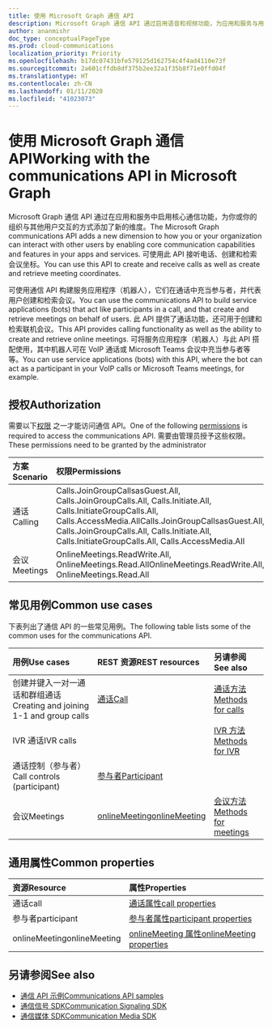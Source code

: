 ```yaml
---
title: 使用 Microsoft Graph 通信 API
description: Microsoft Graph 通信 API 通过启用语音和视频功能，为应用和服务与用户的互动方式添加了新的维度。
author: ananmishr
doc_type: conceptualPageType
ms.prod: cloud-communications
localization_priority: Priority
ms.openlocfilehash: b17dc07431bfe579125d162754c4f4ad4110e73f
ms.sourcegitcommit: 2a601cffdb8df375b2ee32a1f35b8f71e0ffd04f
ms.translationtype: HT
ms.contentlocale: zh-CN
ms.lasthandoff: 01/11/2020
ms.locfileid: "41023073"
---
```

# <a name="working-with-the-communications-api-in-microsoft-graph"></a><span data-ttu-id="6d85a-103">使用 Microsoft Graph 通信 API</span><span class="sxs-lookup"><span data-stu-id="6d85a-103">Working with the communications API in Microsoft Graph</span></span>

<span data-ttu-id="6d85a-104">Microsoft Graph 通信 API 通过在应用和服务中启用核心通信功能，为你或你的组织与其他用户交互的方式添加了新的维度。</span><span class="sxs-lookup"><span data-stu-id="6d85a-104">The Microsoft Graph communications API adds a new dimension to how you or your organization can interact with other users by enabling core communication capabilities and features in your apps and services.</span></span> <span data-ttu-id="6d85a-105">可使用此 API 接听电话、创建和检索会议坐标。</span><span class="sxs-lookup"><span data-stu-id="6d85a-105">You can use this API to create and receive calls as well as create and retrieve meeting coordinates.</span></span>

<span data-ttu-id="6d85a-106">可使用通信 API 构建服务应用程序（机器人），它们在通话中充当参与者，并代表用户创建和检索会议。</span><span class="sxs-lookup"><span data-stu-id="6d85a-106">You can use the communications API to build service applications (bots) that act like participants in a call, and that create and retrieve meetings on behalf of users.</span></span>
<span data-ttu-id="6d85a-107">此 API 提供了通话功能，还可用于创建和检索联机会议。</span><span class="sxs-lookup"><span data-stu-id="6d85a-107">This API provides calling functionality as well as the ability to create and retrieve online meetings.</span></span> <span data-ttu-id="6d85a-108">可将服务应用程序（机器人）与此 API 搭配使用，其中机器人可在 VoIP 通话或 Microsoft Teams 会议中充当参与者等等。</span><span class="sxs-lookup"><span data-stu-id="6d85a-108">You can use service applications (bots) with this API, where the bot can act as a participant in your VoIP calls or Microsoft Teams meetings, for example.</span></span>

## <a name="authorization"></a><span data-ttu-id="6d85a-109">授权</span><span class="sxs-lookup"><span data-stu-id="6d85a-109">Authorization</span></span>

<span data-ttu-id="6d85a-110">需要以下[权限](https://docs.microsoft.com/graph/permissions-reference#calls-permissions) 之一才能访问通信 API。</span><span class="sxs-lookup"><span data-stu-id="6d85a-110">One of the following [permissions](https://docs.microsoft.com/graph/permissions-reference#calls-permissions) is required to access the communications API.</span></span> <span data-ttu-id="6d85a-111">需要由管理员授予这些权限。</span><span class="sxs-lookup"><span data-stu-id="6d85a-111">These permissions need to be granted by the administrator</span></span>

| <span data-ttu-id="6d85a-112">方案</span><span class="sxs-lookup"><span data-stu-id="6d85a-112">Scenario</span></span>                 | <span data-ttu-id="6d85a-113">权限</span><span class="sxs-lookup"><span data-stu-id="6d85a-113">Permissions</span></span>                                  |
|:------------------------------------|:---------------------------------------------|
| <span data-ttu-id="6d85a-114">通话</span><span class="sxs-lookup"><span data-stu-id="6d85a-114">Calling</span></span>                 | <span data-ttu-id="6d85a-115">Calls.JoinGroupCallsasGuest.All, Calls.JoinGroupCalls.All, Calls.Initiate.All, Calls.InitiateGroupCalls.All, Calls.AccessMedia.All</span><span class="sxs-lookup"><span data-stu-id="6d85a-115">Calls.JoinGroupCallsasGuest.All, Calls.JoinGroupCalls.All, Calls.Initiate.All, Calls.InitiateGroupCalls.All, Calls.AccessMedia.All</span></span> |
| <span data-ttu-id="6d85a-116">会议</span><span class="sxs-lookup"><span data-stu-id="6d85a-116">Meetings</span></span>                 | <span data-ttu-id="6d85a-117">OnlineMeetings.ReadWrite.All, OnlineMeetings.Read.All</span><span class="sxs-lookup"><span data-stu-id="6d85a-117">OnlineMeetings.ReadWrite.All, OnlineMeetings.Read.All</span></span> |

## <a name="common-use-cases"></a><span data-ttu-id="6d85a-118">常见用例</span><span class="sxs-lookup"><span data-stu-id="6d85a-118">Common use cases</span></span>

<span data-ttu-id="6d85a-119">下表列出了通信 API 的一些常见用例。</span><span class="sxs-lookup"><span data-stu-id="6d85a-119">The following table lists some of the common uses for the communications API.</span></span>

| <span data-ttu-id="6d85a-120">用例</span><span class="sxs-lookup"><span data-stu-id="6d85a-120">Use cases</span></span>                         | <span data-ttu-id="6d85a-121">REST 资源</span><span class="sxs-lookup"><span data-stu-id="6d85a-121">REST resources</span></span>                                 | <span data-ttu-id="6d85a-122">另请参阅</span><span class="sxs-lookup"><span data-stu-id="6d85a-122">See also</span></span>  |
|:------------------------------------|:---------------------------------------------|:----------|
| <span data-ttu-id="6d85a-123">创建并键入一对一通话和群组通话</span><span class="sxs-lookup"><span data-stu-id="6d85a-123">Creating and joining 1-1 and group calls</span></span>   | [<span data-ttu-id="6d85a-124">通话</span><span class="sxs-lookup"><span data-stu-id="6d85a-124">Call</span></span>](https://docs.microsoft.com/graph/api/resources/call?view=graph-rest-v1.0)| [<span data-ttu-id="6d85a-125">通话方法</span><span class="sxs-lookup"><span data-stu-id="6d85a-125">Methods for calls</span></span>](https://docs.microsoft.com/graph/api/resources/call?view=graph-rest-v1.0#methods)| 
|<span data-ttu-id="6d85a-126">IVR 通话</span><span class="sxs-lookup"><span data-stu-id="6d85a-126">IVR calls</span></span>   |     | [<span data-ttu-id="6d85a-127">IVR 方法</span><span class="sxs-lookup"><span data-stu-id="6d85a-127">Methods for IVR</span></span>](https://docs.microsoft.com/graph/api/resources/calls-api-ivr-overview?view=graph-rest-v1.0)
| <span data-ttu-id="6d85a-128">通话控制（参与者）</span><span class="sxs-lookup"><span data-stu-id="6d85a-128">Call controls (participant)</span></span> | [<span data-ttu-id="6d85a-129">参与者</span><span class="sxs-lookup"><span data-stu-id="6d85a-129">Participant</span></span>](https://docs.microsoft.com/graph/api/resources/participant?view=graph-rest-v1.0)   ||
|<span data-ttu-id="6d85a-130">会议</span><span class="sxs-lookup"><span data-stu-id="6d85a-130">Meetings</span></span>|[<span data-ttu-id="6d85a-131">onlineMeeting</span><span class="sxs-lookup"><span data-stu-id="6d85a-131">onlineMeeting</span></span>](https://docs.microsoft.com/graph/api/resources/onlinemeeting?view=graph-rest-v1.0)| [<span data-ttu-id="6d85a-132">会议方法</span><span class="sxs-lookup"><span data-stu-id="6d85a-132">Methods for meetings</span></span>](https://docs.microsoft.com/graph/api/resources/onlinemeeting?view=graph-rest-v1.0#methods)|

## <a name="common-properties"></a><span data-ttu-id="6d85a-133">通用属性</span><span class="sxs-lookup"><span data-stu-id="6d85a-133">Common properties</span></span>

| <span data-ttu-id="6d85a-134">资源</span><span class="sxs-lookup"><span data-stu-id="6d85a-134">Resource</span></span>                | <span data-ttu-id="6d85a-135">属性</span><span class="sxs-lookup"><span data-stu-id="6d85a-135">Properties</span></span>                             |
|:------------------------------------|:---------------------------------------------|
| <span data-ttu-id="6d85a-136">通话</span><span class="sxs-lookup"><span data-stu-id="6d85a-136">call</span></span>                               | [<span data-ttu-id="6d85a-137">通话属性</span><span class="sxs-lookup"><span data-stu-id="6d85a-137">call properties</span></span>](https://docs.microsoft.com/graph/api/resources/call?view=graph-rest-v1.0#properties)  |
| <span data-ttu-id="6d85a-138">参与者</span><span class="sxs-lookup"><span data-stu-id="6d85a-138">participant</span></span>                         | [<span data-ttu-id="6d85a-139">参与者属性</span><span class="sxs-lookup"><span data-stu-id="6d85a-139">participant properties</span></span>](https://docs.microsoft.com/graph/api/resources/participant?view=graph-rest-v1.0#properties) |
| <span data-ttu-id="6d85a-140">onlineMeeting</span><span class="sxs-lookup"><span data-stu-id="6d85a-140">onlineMeeting</span></span>                            | [<span data-ttu-id="6d85a-141">onlineMeeting 属性</span><span class="sxs-lookup"><span data-stu-id="6d85a-141">onlineMeeting properties</span></span>](https://docs.microsoft.com/graph/api/resources/onlinemeeting?view=graph-rest-v1.0#properties)                     |

## <a name="see-also"></a><span data-ttu-id="6d85a-142">另请参阅</span><span class="sxs-lookup"><span data-stu-id="6d85a-142">See also</span></span>

- [<span data-ttu-id="6d85a-143">通信 API 示例</span><span class="sxs-lookup"><span data-stu-id="6d85a-143">Communications API samples</span></span>](https://github.com/microsoftgraph/microsoft-graph-comms-samples/)
- [<span data-ttu-id="6d85a-144">通信信号 SDK</span><span class="sxs-lookup"><span data-stu-id="6d85a-144">Communication Signaling SDK</span></span>](https://www.nuget.org/packages/Microsoft.Graph.Communications.Calls)
- [<span data-ttu-id="6d85a-145">通信媒体 SDK</span><span class="sxs-lookup"><span data-stu-id="6d85a-145">Communication Media SDK</span></span>](https://www.nuget.org/packages/Microsoft.Graph.Communications.Calls.Media)
